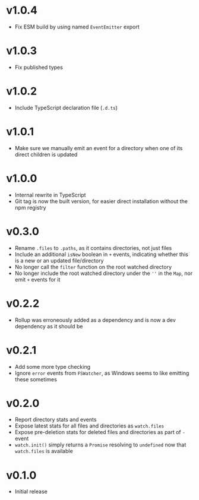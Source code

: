 # v1.0.4

- Fix ESM build by using named `EventEmitter` export

# v1.0.3

- Fix published types

# v1.0.2

- Include TypeScript declaration file (`.d.ts`)

# v1.0.1

- Make sure we manually emit an event for a directory when one of its direct children is updated

# v1.0.0

- Internal rewrite in TypeScript
- Git tag is now the built version, for easier direct installation without the npm registry

# v0.3.0

- Rename `.files` to `.paths`, as it contains directories, not just files
- Include an additional `isNew` boolean in `+` events, indicating whether this is a new or an updated file/directory
- No longer call the `filter` function on the root watched directory
- No longer include the root watched directory under the `''` in the `Map`, nor emit `+` events for it

# v0.2.2

- Rollup was erroneously added as a dependency and is now a dev dependency as it should be

# v0.2.1

- Add some more type checking
- Ignore `error` events from `FSWatcher`, as Windows seems to like emitting these sometimes

# v0.2.0

- Report directory stats and events
- Expose latest stats for all files and directories as `watch.files`
- Expose pre-deletion stats for deleted files and directories as part of `-` event
- `watch.init()` simply returns a `Promise` resolving to `undefined` now that `watch.files` is available

# v0.1.0

- Initial release
